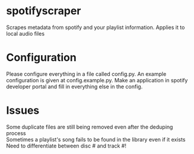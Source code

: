 # spotifyscraper
Scrapes metadata from spotify and your playlist information. Applies it to local audio files

# Configuration
Please configure everything in a file called config.py. An example configuration is given at config.example.py. Make an application in spotify developer portal and fill in everything else in the config.

# Issues
Some duplicate files are still being removed even after the deduping process \
Sometimes a playlist's song fails to be found in the library even if it exists
Need to differentiate between disc # and track #!